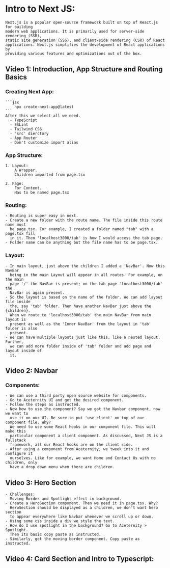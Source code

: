 # Intro to Next JS:

    Next.js is a popular open-source framework built on top of React.js for building
    modern web applications. It is primarily used for server-side rendering (SSR),
    static site generation (SSG), and client-side rendering (CSR) of React
    applications. Next.js simplifies the development of React applications by
    providing various features and optimizations out of the box.

## Video 1: Introduction, App Structure and Routing Basics

### Creating Next App:

    ```jsx
        npx create-next-app@latest
    ```
    After this we select all we need.
      - TypeScript
      - ESLint
      - Tailwind CSS
      - 'src' dierctory
      - App Router
      - Don't customize import alias

### App Structure:

    1. Layout:
        A Wrapper.
        Children imported from page.tsx

    2. Page:
        For Content.
        Has to be named page.tsx

### Routing:

    - Routing is super easy in next.
    - Create a new folder with the route name. The file inside this route name must
      be page.tsx. For example, I created a folder named "tab" with a page.tsx fill
      in it. Then 'localhost3000/tab' is how I would access the tab page.
    - Folder name can be anything but the file name has to be page.tsx.

### Layout:

    - In main layout, just above the children I added a 'NavBar'. Now this NavBar
      being in the main Layout will appear in all routes. For example, on the main
      page '/' the NavBar is present; on the tab page 'localhost3000/tab' the
      NavBar is again present.
    - So the layout is based on the name of the folder. We can add layout file inside
      the, say 'tab' folder. Then have another NavBar just above the {children}.
      When we route to 'localhost3000/tab' the main NavBar from main layout is
      present as well as the 'Inner NavBar' from the layout in 'tab' folder is also
      present.
    - We can have multiple layouts just like this, like a nested layout. Further,
      we can add more folder inside of 'tab' folder and add page and layout inside of
      it.

## Video 2: Navbar

### Components:

    - We can use a third party open source website for components.
    - Go to Aceternity UI and get the desired component.
    - Follow the steps as instructed.
    - Now how to use the component? Say we got the Navbar component, now we want to
      use it on our UI. Be sure to put 'use client' on top of our component file. Why?
      We need to use some React hooks in our component file. This will make this
      particular component a client component. As discussed, Next JS is a fullstack
      framework, all our React hooks are on the client side.
    - After using a component from Aceternity, we tweek into it and configure it
      ourselves. Like for example, we want Home and Contact Us with no children, only
      have a drop down menu when there are children.

## Video 3: Hero Section

    - Challenges:
      Moving Border and Spotlight effect in background.
    - Create a HeroSection component. Then we need it in page.tsx. Why?
      HeroSection should be displayed as a children, we don't want hero section
      to appear everywhere like Navbar whenever we scroll up or down.
    - Using some css inside a div we style the text. 
    - How do I use spotlight in the background? Go to Aceternity > Spotlight. 
      Then its basic copy paste as instructed.
    - Similarly, get the moving border component. Copy paste as instructed.

## Video 4: Card Section and Intro to Typescript: